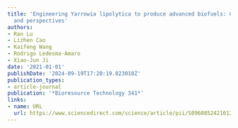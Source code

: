 ```yaml
---
title: 'Engineering Yarrowia lipolytica to produce advanced biofuels: Current status
  and perspectives'
authors:
- Ran Lu
- Lizhen Cao
- Kaifeng Wang
- Rodrigo Ledesma-Amaro
- Xiao-Jun Ji
date: '2021-01-01'
publishDate: '2024-09-19T17:20:19.823010Z'
publication_types:
- article-journal
publication: '*Bioresource Technology 341*'
links:
- name: URL
  url: https://www.sciencedirect.com/science/article/pii/S0960852421012189
---
```

